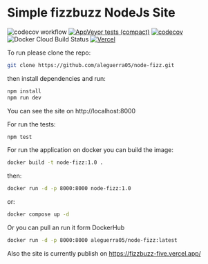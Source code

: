 # Simple fizzbuzz NodeJs Site
![codecov workflow](https://github.com/aleguerra05/node-fizz/actions/workflows/test-codecov.yml/badge.svg)
[![AppVeyor tests (compact)](https://img.shields.io/appveyor/tests/aleguerra05/node-fizz?compact_message)](https://ci.appveyor.com/project/aleguerra05/node-fizz/build/tests)
[![codecov](https://codecov.io/gh/aleguerra05/node-fizz/branch/main/graph/badge.svg?token=CUOSRTD02C)](https://codecov.io/gh/aleguerra05/node-fizz)
![Docker Cloud Build Status](https://img.shields.io/docker/cloud/build/aleguerra05/node-fizz)
[![Vercel](https://vercelbadge.vercel.app/api/aleguerra05/node-fizz)](https://vercel.com/aleguerra05/fizzbuzz)

To run please clone the repo:

```bash
git clone https://github.com/aleguerra05/node-fizz.git
```

then install dependencies and run:

```bash
npm install
npm run dev
```

You can see the site on http://localhost:8000

For run the tests:

```bash
npm test
```

For run the application on docker you can build the image:

```bash
docker build -t node-fizz:1.0 .
```
then:
```bash
docker run -d -p 8000:8000 node-fizz:1.0
```
or:
```bash
docker compose up -d
```

Or you can pull an run it form DockerHub
```bash
docker run -d -p 8000:8000 aleguerra05/node-fizz:latest
```


Also the site is currently publish on https://fizzbuzz-five.vercel.app/